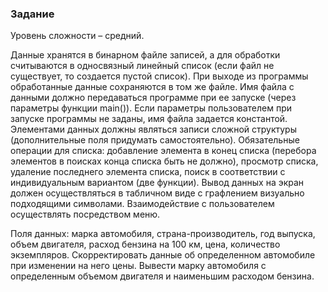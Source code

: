 ### Задание
Уровень сложности – средний. 

Данные хранятся в бинарном файле записей, а для обработки считываются в односвязный линейный список (если файл не существует, то создается пустой список). При выходе из программы обработанные данные сохраняются в том же файле. Имя файла с данными должно передаваться программе при ее запуске (через параметры функции main()). Если параметры пользователем при запуске программы не заданы, имя файла задается константой. Элементами данных должны являться записи сложной структуры (дополнительные поля придумать самостоятельно). Обязательные операции для списка: добавление элемента в конец списка (перебора элементов в поисках конца списка быть не должно), просмотр списка, удаление последнего элемента списка, поиск в соответствии с индивидуальным вариантом (две функции). Вывод данных на экран должен осуществляться в табличном виде с графлением визуально подходящими символами. Взаимодействие с пользователем осуществлять посредством меню. 

Поля данных: марка автомобиля, страна-производитель, год выпуска, объем двигателя, расход бензина на 100 км, цена, количество экземпляров. Скорректировать данные об определенном автомобиле при изменении на него цены. Вывести марку автомобиля с определенным объемом двигателя и наименьшим расходом бензина. 